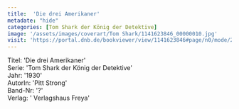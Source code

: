```yaml
---
title:  'Die drei Amerikaner'
metadate: "hide"
categories: [Tom Shark der König der Detektive]
image: '/assets/images/coverart/Tom Shark/1141623846_00000010.jpg'
visit: 'https://portal.dnb.de/bookviewer/view/1141623846#page/n0/mode/2up'
---
```

Titel: 'Die drei Amerikaner' <br>
Serie: 'Tom Shark der König der Detektive' <br>
Jahr: '1930' <br>
AutorIn: 'Pitt Strong' <br>
Band-Nr: '?' <br>
Verlag: ' Verlagshaus Freya'